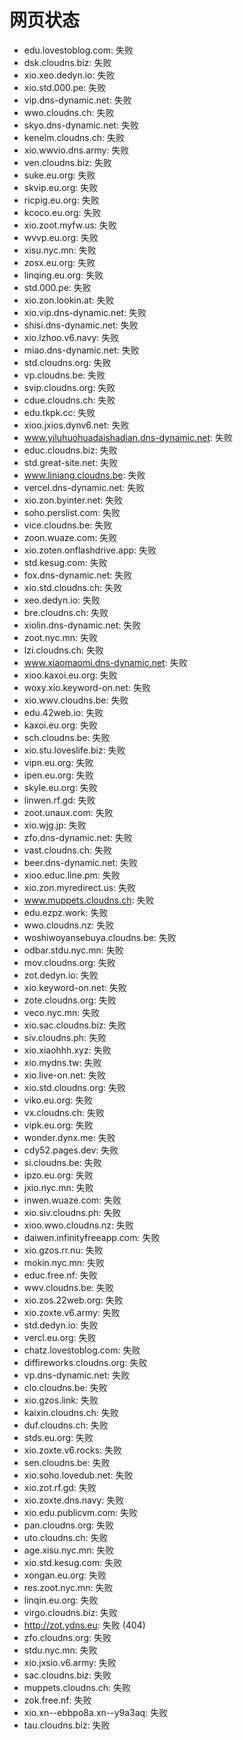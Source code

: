 # 网页状态
- edu.lovestoblog.com: 失败
- dsk.cloudns.biz: 失败
- xio.xeo.dedyn.io: 失败
- xio.std.000.pe: 失败
- vip.dns-dynamic.net: 失败
- wwo.cloudns.ch: 失败
- skyo.dns-dynamic.net: 失败
- kenelm.cloudns.ch: 失败
- xio.wwvio.dns.army: 失败
- ven.cloudns.biz: 失败
- suke.eu.org: 失败
- skvip.eu.org: 失败
- ricpig.eu.org: 失败
- kcoco.eu.org: 失败
- xio.zoot.myfw.us: 失败
- wvvp.eu.org: 失败
- xisu.nyc.mn: 失败
- zosx.eu.org: 失败
- linqing.eu.org: 失败
- std.000.pe: 失败
- xio.zon.lookin.at: 失败
- xio.vip.dns-dynamic.net: 失败
- shisi.dns-dynamic.net: 失败
- xio.lzhoo.v6.navy: 失败
- miao.dns-dynamic.net: 失败
- std.cloudns.org: 失败
- vp.cloudns.be: 失败
- svip.cloudns.org: 失败
- cdue.cloudns.ch: 失败
- edu.tkpk.cc: 失败
- xioo.jxios.dynv6.net: 失败
- www.yiluhuohuadaishadian.dns-dynamic.net: 失败
- educ.cloudns.biz: 失败
- std.great-site.net: 失败
- www.liniang.cloudns.be: 失败
- vercel.dns-dynamic.net: 失败
- xio.zon.byinter.net: 失败
- soho.perslist.com: 失败
- vice.cloudns.be: 失败
- zoon.wuaze.com: 失败
- xio.zoten.onflashdrive.app: 失败
- std.kesug.com: 失败
- fox.dns-dynamic.net: 失败
- xio.std.cloudns.ch: 失败
- xeo.dedyn.io: 失败
- bre.cloudns.ch: 失败
- xiolin.dns-dynamic.net: 失败
- zoot.nyc.mn: 失败
- lzi.cloudns.ch: 失败
- www.xiaomaomi.dns-dynamic.net: 失败
- xioo.kaxoi.eu.org: 失败
- woxy.xio.keyword-on.net: 失败
- xio.wwv.cloudns.be: 失败
- edu.42web.io: 失败
- kaxoi.eu.org: 失败
- sch.cloudns.be: 失败
- xio.stu.loveslife.biz: 失败
- vipn.eu.org: 失败
- ipen.eu.org: 失败
- skyle.eu.org: 失败
- linwen.rf.gd: 失败
- zoot.unaux.com: 失败
- xio.wjg.jp: 失败
- zfo.dns-dynamic.net: 失败
- vast.cloudns.ch: 失败
- beer.dns-dynamic.net: 失败
- xioo.educ.line.pm: 失败
- xio.zon.myredirect.us: 失败
- www.muppets.cloudns.ch: 失败
- edu.ezpz.work: 失败
- wwo.cloudns.nz: 失败
- woshiwoyansebuya.cloudns.be: 失败
- odbar.stdu.nyc.mn: 失败
- mov.cloudns.org: 失败
- zot.dedyn.io: 失败
- xio.keyword-on.net: 失败
- zote.cloudns.org: 失败
- veco.nyc.mn: 失败
- xio.sac.cloudns.biz: 失败
- siv.cloudns.ph: 失败
- xio.xiaohhh.xyz: 失败
- xio.mydns.tw: 失败
- xio.live-on.net: 失败
- xio.std.cloudns.org: 失败
- viko.eu.org: 失败
- vx.cloudns.ch: 失败
- vipk.eu.org: 失败
- wonder.dynx.me: 失败
- cdy52.pages.dev: 失败
- si.cloudns.be: 失败
- ipzo.eu.org: 失败
- jxio.nyc.mn: 失败
- inwen.wuaze.com: 失败
- xio.siv.cloudns.ph: 失败
- xioo.wwo.cloudns.nz: 失败
- daiwen.infinityfreeapp.com: 失败
- xio.gzos.rr.nu: 失败
- mokin.nyc.mn: 失败
- educ.free.nf: 失败
- wwv.cloudns.be: 失败
- xio.zos.22web.org: 失败
- xio.zoxte.v6.army: 失败
- std.dedyn.io: 失败
- vercl.eu.org: 失败
- chatz.lovestoblog.com: 失败
- diffireworks.cloudns.org: 失败
- vp.dns-dynamic.net: 失败
- clo.cloudns.be: 失败
- xio.gzos.link: 失败
- kaixin.cloudns.ch: 失败
- duf.cloudns.ch: 失败
- stds.eu.org: 失败
- xio.zoxte.v6.rocks: 失败
- sen.cloudns.be: 失败
- xio.soho.lovedub.net: 失败
- xio.zot.rf.gd: 失败
- xio.zoxte.dns.navy: 失败
- xio.edu.publicvm.com: 失败
- pan.cloudns.org: 失败
- uto.cloudns.ch: 失败
- age.xisu.nyc.mn: 失败
- xio.std.kesug.com: 失败
- xongan.eu.org: 失败
- res.zoot.nyc.mn: 失败
- linqin.eu.org: 失败
- virgo.cloudns.biz: 失败
- http://zot.ydns.eu: 失败 (404)
- zfo.cloudns.org: 失败
- stdu.nyc.mn: 失败
- xio.jxsio.v6.army: 失败
- sac.cloudns.biz: 失败
- muppets.cloudns.ch: 失败
- zok.free.nf: 失败
- xio.xn--ebbpo8a.xn--y9a3aq: 失败
- tau.cloudns.biz: 失败
